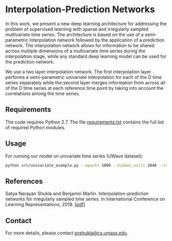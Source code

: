 # Interpolation-Prediction Networks
In this work, we present a new deep learning architecture for addressing the problem of supervised learning with sparse and irregularly sampled multivariate time
series. The architecture is based on the use of a semi-parametric interpolation
network followed by the application of a prediction network. The interpolation
network allows for information to be shared across multiple dimensions of a multivariate time series during the interpolation stage, while any standard deep learning model can be used for the prediction network.

We use a two layer interpolation network. The first interpolation layer performs a semi-parametric univariate interpolation for each of the D time series separately while the second layer merges information from across all of the D time series at each reference time point by taking into account the correlations among the time series. 

## Requirements
The code requires Python 2.7. The file [requirements.txt](requirements.txt) contains the full list of
required Python modules.

## Usage
For running our model on univariate time series (UWave dataset):
```bash
python src/univariate_example.py --epochs 1000 --hidden_units 2048 --ref_points 128 --batch_size 2048
```

## References
Satya Narayan Shukla and Benjamin Marlin. Interpolation-prediction networks for irregularly sampled time series. In International Conference on Learning Representations, 2019. \[[pdf](https://openreview.net/pdf?id=r1efr3C9Ym)\]

## Contact
For more  details, please contact <snshukla@cs.umass.edu>. 
